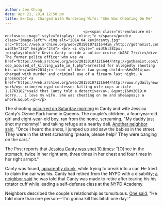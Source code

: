 ```yaml
---
author: Jen Chung
date: Apr 21, 2014 12:50 pm
title: Ex-Cop, Charged With Murdering Wife: 'She Was Cheating On Me'
---
```


	
										<p><span class="mt-enclosure mt-enclosure-image" style="display: inline;"> </span></p><div class="image-left"> <img alt="2014_04_kevincanty.jpg" src="https://web.archive.org/web/20150107121644im_/http://gothamist.com/attachments/jen/2014_04_kevincanty.jpg" width="382" height="244"> <br> <i style=" width:382px; ;display:block"> Kevin Canty inside a police cruise (WABC 7)</i></div> The former police officer who was <a href="https://web.archive.org/web/20150107121644/http://gothamist.com/2014/04/20/ex-cop_accused_of_killing_wife_in_f.php">arrested for allegedly shooting his wife</a>&#x2014;in front of their two young children&#x2014;was charged with murder and criminal use of a firearm last night. A prosecutor <a href="https://web.archive.org/web/20150107121644/http://www.nydailynews.com/new-york/nyc-crime/ex-nypd-confesses-killing-wife-cops-article-1.1763182">said that Canty told a detective</a>, &quot;I&#x2019;m sorry... I love my wife. She was cheating on me and she&apos;s a whore.&quot;<p></p>

<p>The shooting <a href="https://web.archive.org/web/20150107121644/http://gothamist.com/2014/04/19/ex-cop_arrested_for_fatally_shootin.php">occurred on Saturday morning</a> in Canty and wife Jessica Canty&apos;s Ozone Park home in Queens. The couple&apos;s children, a four-year-old girl and eight-year-old boy, ran from the home, screaming, &quot;My daddy just shot my mommy!&quot; and taking refuge at a nearby deli. <a href="https://web.archive.org/web/20150107121644/http://abclocal.go.com/wabc/story?section=news/local/new_york&amp;id=9509424">Another neighbor said</a>, &quot;Once I heard the shots, I jumped up and saw the babies in the street. They were in the street screaming &apos;please, please help!&apos; They were banging on the cars.&quot;</p>

<p>The Post reports that <a href="https://web.archive.org/web/20150107121644/http://nypost.com/2014/04/20/former-cop-shot-wife-10-times-as-their-two-kids-watched-officials/">Jessica Canty was shot 10 times</a>: &quot;[O]nce in the stomach, twice in her right arm, three times in her chest and four times in her right armpit.&quot;</p>

<p>Canty was found, <a href="https://web.archive.org/web/20150107121644/http://www.nydailynews.com/new-york/nyc-crime/ex-nypd-confesses-killing-wife-cops-article-1.1763182">apparently drunk</a>, while trying to break into a car. He tried to claim the car was his. Canty had retired from the NYPD with a disability; <a href="https://web.archive.org/web/20150107121644/http://www.nydailynews.com/new-york/nyc-crime/ex-nypd-confesses-killing-wife-cops-article-1.1763182">a neighbor said</a> he was told that Canty was made to retire after tearing his his rotator cuff while leading a self-defense class at the NYPD Academy.</p>

<p>Neighbors described the couple&apos;s relationship as tumultuous. <a href="https://web.archive.org/web/20150107121644/http://www.nydailynews.com/new-york/nyc-crime/young-woman-fatally-shot-queens-article-1.1762031">One said</a>, &quot;He told more than one person&#x2014;&apos;I&apos;m gonna kill this bitch one day.&apos;&quot;</p>					
										
									
				